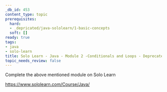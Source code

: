 ```yaml
---
_db_id: 453
content_type: topic
prerequisites:
  hard:
  - _depricated/java-sololearn/1-basic-concepts
  soft: []
ready: true
tags:
- java
- solo-learn
title: Solo Learn - Java - Module 2 -Conditionals and Loops - Deprecated
topic_needs_review: false
---
```


Complete the above mentioned module on Solo Learn

https://www.sololearn.com/Course/Java/